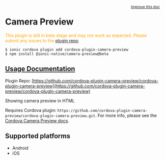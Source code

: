 <a style="float:right;font-size:12px;" href="http://github.com/ionic-team/ionic-native/edit/master/src/@ionic-native/plugins/camera-preview/index.ts#L53">
  Improve this doc
</a>

# Camera Preview
  <p style="color:orange">
    This plugin is still in beta stage and may not work as expected. Please
    submit any issues to the <a target="_blank"
    href="/issues">plugin repo</a>.
  </p>


```
$ ionic cordova plugin add cordova-plugin-camera-preview
$ npm install @ionic-native/camera-preview@beta
```

## [Usage Documentation](https://ionicframework.com/docs/native/camera-preview/)

Plugin Repo: [https://github.com/cordova-plugin-camera-preview/cordova-plugin-camera-preview](https://github.com/cordova-plugin-camera-preview/cordova-plugin-camera-preview)

Showing camera preview in HTML

Requires Cordova plugin: `https://github.com/cordova-plugin-camera-preview/cordova-plugin-camera-preview.git`. For more info, please see the [Cordova Camera Preview docs](https://github.com/cordova-plugin-camera-preview/cordova-plugin-camera-preview).

## Supported platforms
- Android
- iOS



